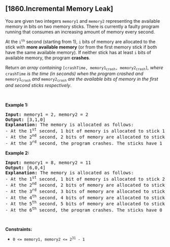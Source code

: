 ## [1860.Incremental Memory Leak]
<p>You are given two integers <code>memory1</code> and <code>memory2</code> representing the available memory in bits on two memory sticks. There is currently a faulty program running that consumes an increasing amount of memory every second.</p>

<p>At the <code>i<sup>th</sup></code> second (starting from 1), <code>i</code> bits of memory are allocated to the stick with <strong>more available memory</strong> (or from the first memory stick if both have the same available memory). If neither stick has at least <code>i</code> bits of available memory, the program <strong>crashes</strong>.</p>

<p>Return <em>an array containing </em><code>[crashTime, memory1<sub>crash</sub>, memory2<sub>crash</sub>]</code><em>, where </em><code>crashTime</code><em> is the time (in seconds) when the program crashed and </em><code>memory1<sub>crash</sub></code><em> and </em><code>memory2<sub>crash</sub></code><em> are the available bits of memory in the first and second sticks respectively</em>.</p>

<p>&nbsp;</p>
<p><strong class="example">Example 1:</strong></p>

<pre>
<strong>Input:</strong> memory1 = 2, memory2 = 2
<strong>Output:</strong> [3,1,0]
<strong>Explanation:</strong> The memory is allocated as follows:
- At the 1<sup>st</sup> second, 1 bit of memory is allocated to stick 1. The first stick now has 1 bit of available memory.
- At the 2<sup>nd</sup> second, 2 bits of memory are allocated to stick 2. The second stick now has 0 bits of available memory.
- At the 3<sup>rd</sup> second, the program crashes. The sticks have 1 and 0 bits available respectively.
</pre>

<p><strong class="example">Example 2:</strong></p>

<pre>
<strong>Input:</strong> memory1 = 8, memory2 = 11
<strong>Output:</strong> [6,0,4]
<strong>Explanation:</strong> The memory is allocated as follows:
- At the 1<sup>st</sup> second, 1 bit of memory is allocated to stick 2. The second stick now has 10 bit of available memory.
- At the 2<sup>nd</sup> second, 2 bits of memory are allocated to stick 2. The second stick now has 8 bits of available memory.
- At the 3<sup>rd</sup> second, 3 bits of memory are allocated to stick 1. The first stick now has 5 bits of available memory.
- At the 4<sup>th</sup> second, 4 bits of memory are allocated to stick 2. The second stick now has 4 bits of available memory.
- At the 5<sup>th</sup> second, 5 bits of memory are allocated to stick 1. The first stick now has 0 bits of available memory.
- At the 6<sup>th</sup> second, the program crashes. The sticks have 0 and 4 bits available respectively.
</pre>

<p>&nbsp;</p>
<p><strong>Constraints:</strong></p>

<ul>
	<li><code>0 &lt;= memory1, memory2 &lt;= 2<sup>31</sup> - 1</code></li>
</ul>
